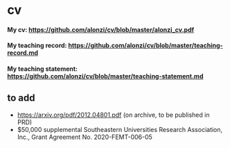 # cv

#### My cv: https://github.com/alonzi/cv/blob/master/alonzi_cv.pdf
#### My teaching record: https://github.com/alonzi/cv/blob/master/teaching-record.md
#### My teaching statement: https://github.com/alonzi/cv/blob/master/teaching-statement.md


## to add
* https://arxiv.org/pdf/2012.04801.pdf (on archive, to be published in PRD)
* $50,000 supplemental Southeastern Universities Research Association, Inc., Grant Agreement No. 2020-FEMT-006-05
